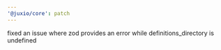 ```yaml
---
'@juxio/core': patch
---
```


fixed an issue where zod provides an error while definitions_directory is undefined
